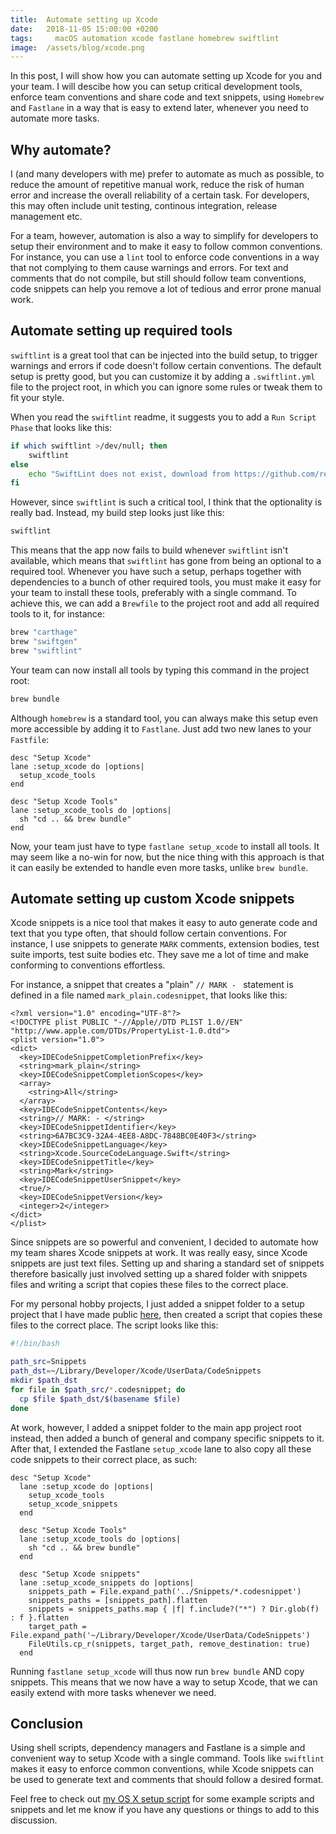 ```yaml
---
title:  Automate setting up Xcode
date:   2018-11-05 15:00:00 +0200
tags:	  macOS automation xcode fastlane homebrew swiftlint
image:  /assets/blog/xcode.png
---
```


In this post, I will show how you can automate setting up Xcode for you and your
team. I will descibe how you can setup critical development tools, enforce team
conventions and share code and text snippets, using `Homebrew` and `Fastlane` in
a way that is easy to extend later, whenever you need to automate more tasks.


## Why automate?

I (and many developers with me) prefer to automate as much as possible, to reduce
the amount of repetitive manual work, reduce the risk of human error and increase
the overall reliability of a certain task. For developers, this may often include
unit testing, continous integration, release management etc.

For a team, however, automation is also a way to simplify for developers to setup
their environment and to make it easy to follow common conventions. For instance,
you can use a `lint` tool to enforce code conventions in a way that not complying
to them cause warnings and errors. For text and comments that do not compile, but
still should follow team conventions, code snippets can help you remove a lot of
tedious and error prone manual work.


## Automate setting up required tools

`swiftlint` is a great tool that can be injected into the build setup, to trigger
warnings and errors if code doesn't follow certain conventions. The default setup
is pretty good, but you can customize it by adding a `.swiftlint.yml` file to the
project root, in which you can ignore some rules or tweak them to fit your style.

When you read the `swiftlint` readme, it suggests you to add a `Run Script Phase`
that looks like this:

```bash
if which swiftlint >/dev/null; then
    swiftlint
else
    echo "SwiftLint does not exist, download from https://github.com/realm/SwiftLint"
fi
```

However, since `swiftlint` is such a critical tool, I think that the optionality
is really bad. Instead, my build step looks just like this:

```bash
swiftlint
```

This means that the app now fails to build whenever `swiftlint` isn't available,
which means that `swiftlint` has gone from being an optional to a required tool.
Whenever you have such a setup, perhaps together with dependencies to a bunch of
other required tools, you must make it easy for your team to install these tools, 
preferably with a single command. To achieve this, we can add a `Brewfile` to the
project root and add all required tools to it, for instance:

```bash
brew "carthage"
brew "swiftgen"
brew "swiftlint" 
```

Your team can now install all tools by typing this command in the project root:

```bash
brew bundle
``` 

Although `homebrew` is a standard tool, you can always make this setup even more
accessible by adding it to `Fastlane`. Just add two new lanes to your `Fastfile`:

```
desc "Setup Xcode"
lane :setup_xcode do |options|
  setup_xcode_tools
end

desc "Setup Xcode Tools"
lane :setup_xcode_tools do |options|
  sh "cd .. && brew bundle"
end
```

Now, your team just have to type `fastlane setup_xcode` to install all tools. It
may seem like a no-win for now, but the nice thing with this approach is that it
can easily be extended to handle even more tasks, unlike `brew bundle`.



## Automate setting up custom Xcode snippets

Xcode snippets is a nice tool that makes it easy to auto generate code and text
that you type often, that should follow certain conventions. For instance, I use
snippets to generate `MARK` comments, extension bodies, test suite imports, test
suite bodies etc. They save me a lot of time and make conforming to conventions
effortless.

For instance, a snippet that creates a "plain" `// MARK - ` statement is defined
in a file named `mark_plain.codesnippet`, that looks like this:

```
<?xml version="1.0" encoding="UTF-8"?>
<!DOCTYPE plist PUBLIC "-//Apple//DTD PLIST 1.0//EN" "http://www.apple.com/DTDs/PropertyList-1.0.dtd">
<plist version="1.0">
<dict>
  <key>IDECodeSnippetCompletionPrefix</key>
  <string>mark_plain</string>
  <key>IDECodeSnippetCompletionScopes</key>
  <array>
    <string>All</string>
  </array>
  <key>IDECodeSnippetContents</key>
  <string>// MARK: - </string>
  <key>IDECodeSnippetIdentifier</key>
  <string>6A7BC3C9-32A4-4EE8-A8DC-7848BC0E40F3</string>
  <key>IDECodeSnippetLanguage</key>
  <string>Xcode.SourceCodeLanguage.Swift</string>
  <key>IDECodeSnippetTitle</key>
  <string>Mark</string>
  <key>IDECodeSnippetUserSnippet</key>
  <true/>
  <key>IDECodeSnippetVersion</key>
  <integer>2</integer>
</dict>
</plist>
```

Since snippets are so powerful and convenient, I decided to automate how my team
shares Xcode snippets at work. It was really easy, since Xcode snippets are just
text files. Setting up and sharing a standard set of snippets therefore basically
just involved setting up a shared folder with snippets files and writing a script
that copies these files to the correct place.

For my personal hobby projects, I just added a snippet folder to a setup project
that I have made public [here](https://github.com/danielsaidi/osx), then created
a script that copies these files to the correct place. The script looks like this:

```bash
#!/bin/bash

path_src=Snippets
path_dst=~/Library/Developer/Xcode/UserData/CodeSnippets
mkdir $path_dst
for file in $path_src/*.codesnippet; do
  cp $file $path_dst/$(basename $file)
done
```

At work, however, I added a snippet folder to the main app project root instead,
then added a bunch of general and company specific snippets to it. After that, I
extended the Fastlane `setup_xcode` lane to also copy all these code snippets to
their correct place, as such:

```
desc "Setup Xcode"
  lane :setup_xcode do |options|
    setup_xcode_tools
    setup_xcode_snippets
  end

  desc "Setup Xcode Tools"
  lane :setup_xcode_tools do |options|
    sh "cd .. && brew bundle"
  end

  desc "Setup Xcode snippets"
  lane :setup_xcode_snippets do |options|
    snippets_path = File.expand_path('../Snippets/*.codesnippet')
    snippets_paths = [snippets_path].flatten
    snippets = snippets_paths.map { |f| f.include?("*") ? Dir.glob(f) : f }.flatten
    target_path = File.expand_path('~/Library/Developer/Xcode/UserData/CodeSnippets')
    FileUtils.cp_r(snippets, target_path, remove_destination: true)
  end
```

Running `fastlane setup_xcode` will thus now run `brew bundle` AND copy snippets.
This means that we now have a way to setup Xcode, that we can easily extend with
more tasks whenever we need.


## Conclusion

Using shell scripts, dependency managers and Fastlane is a simple and convenient
way to setup Xcode with a single command. Tools like `swiftlint` makes it easy to
enforce common conventions, while Xcode snippets can be used to generate text and
comments that should follow a desired format.

Feel free to check out [my OS X setup script](https://github.com/danielsaidi/osx)
for some example scripts and snippets and let me know if you have any questions
or things to add to this discussion.



